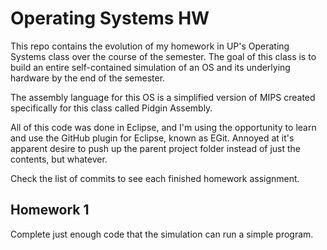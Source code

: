 Operating Systems HW
====================

This repo contains the evolution of my homework in UP's Operating Systems class over the course of the semester.
The goal of this class is to build an entire self-contained simulation of an OS and its underlying hardware by the end of the semester.

The assembly language for this OS is a simplified version of MIPS created specifically for this class called Pidgin Assembly.

All of this code was done in Eclipse, and I'm using the opportunity to learn and use the GitHub plugin for Eclipse, known as EGit.  Annoyed at it's apparent desire to push up the parent project folder instead of just the contents, but whatever.

Check the list of commits to see each finished homework assignment.

Homework 1
----------
Complete just enough code that the simulation can run a simple program.
